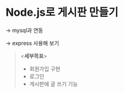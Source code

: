 # Node.js로 게시판 만들기
-> mysql과 연동

-> express 사용해 보기



> <**세부목표**>
> * 회원가입 구현
> * 로그인
> * 게시판에 글 쓰기 기능
